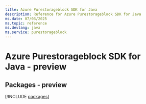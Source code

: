 ```yaml
---
title: Azure Purestorageblock SDK for Java
description: Reference for Azure Purestorageblock SDK for Java
ms.date: 07/03/2025
ms.topic: reference
ms.devlang: java
ms.service: purestorageblock
---
```

# Azure Purestorageblock SDK for Java - preview
## Packages - preview
[!INCLUDE [packages](purestorageblock-index.md)]